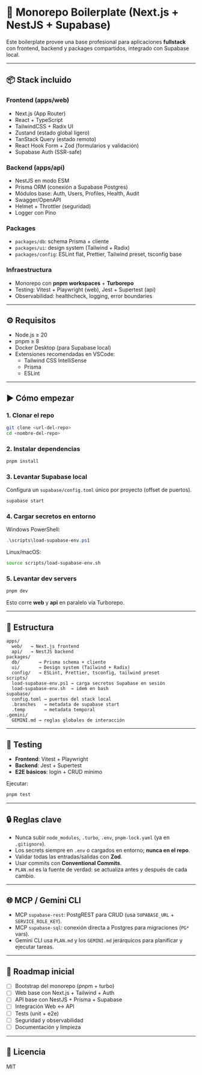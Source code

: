# 🚀 Monorepo Boilerplate (Next.js + NestJS + Supabase)

Este boilerplate provee una base profesional para aplicaciones **fullstack** con frontend, backend y packages compartidos, integrado con Supabase local.

---

## 📦 Stack incluido

### Frontend (apps/web)
- Next.js (App Router)
- React + TypeScript
- TailwindCSS + Radix UI
- Zustand (estado global ligero)
- TanStack Query (estado remoto)
- React Hook Form + Zod (formularios y validación)
- Supabase Auth (SSR-safe)

### Backend (apps/api)
- NestJS en modo ESM
- Prisma ORM (conexión a Supabase Postgres)
- Módulos base: Auth, Users, Profiles, Health, Audit
- Swagger/OpenAPI
- Helmet + Throttler (seguridad)
- Logger con Pino

### Packages
- `packages/db`: schema Prisma + cliente
- `packages/ui`: design system (Tailwind + Radix)
- `packages/config`: ESLint flat, Prettier, Tailwind preset, tsconfig base

### Infraestructura
- Monorepo con **pnpm workspaces** + **Turborepo**
- Testing: Vitest + Playwright (web), Jest + Supertest (api)
- Observabilidad: healthcheck, logging, error boundaries

---

## ⚙️ Requisitos
- Node.js ≥ 20
- pnpm ≥ 8
- Docker Desktop (para Supabase local)
- Extensiones recomendadas en VSCode:
  - Tailwind CSS IntelliSense
  - Prisma
  - ESLint

---

## ▶️ Cómo empezar

### 1. Clonar el repo
```bash
git clone <url-del-repo>
cd <nombre-del-repo>
```

### 2. Instalar dependencias
```bash
pnpm install
```

### 3. Levantar Supabase local
Configura un `supabase/config.toml` único por proyecto (offset de puertos).
```bash
supabase start
```

### 4. Cargar secretos en entorno
Windows PowerShell:
```powershell
.\scripts\load-supabase-env.ps1
```
Linux/macOS:
```bash
source scripts/load-supabase-env.sh
```

### 5. Levantar dev servers
```bash
pnpm dev
```
Esto corre **web** y **api** en paralelo vía Turborepo.

---

## 📂 Estructura
```
apps/
  web/   → Next.js frontend
  api/   → NestJS backend
packages/
  db/       → Prisma schema + cliente
  ui/       → Design system (Tailwind + Radix)
  config/   → ESLint, Prettier, tsconfig, tailwind preset
scripts/
  load-supabase-env.ps1 → carga secretos Supabase en sesión
  load-supabase-env.sh  → idem en bash
supabase/
  config.toml → puertos del stack local
  .branches   → metadata de supabase start
  .temp       → metadata temporal
.gemini/
  GEMINI.md → reglas globales de interacción
```

---

## 🧪 Testing
- **Frontend**: Vitest + Playwright
- **Backend**: Jest + Supertest
- **E2E básicos**: login + CRUD mínimo

Ejecutar:
```bash
pnpm test
```

---

## 🔒 Reglas clave
- Nunca subir `node_modules`, `.turbo`, `.env`, `pnpm-lock.yaml` (ya en `.gitignore`).
- Los secrets siempre en `.env` o cargados en entorno; **nunca en el repo**.
- Validar todas las entradas/salidas con **Zod**.
- Usar commits con **Conventional Commits**.
- `PLAN.md` es la fuente de verdad: se actualiza antes y después de cada cambio.

---

## 🌐 MCP / Gemini CLI
- MCP `supabase-rest`: PostgREST para CRUD (usa `SUPABASE_URL` + `SERVICE_ROLE_KEY`).
- MCP `supabase-sql`: conexión directa a Postgres para migraciones (`PG*` vars).
- Gemini CLI usa `PLAN.md` y los `GEMINI.md` jerárquicos para planificar y ejecutar tareas.

---

## 📝 Roadmap inicial
- [ ] Bootstrap del monorepo (pnpm + turbo)
- [ ] Web base con Next.js + Tailwind + Auth
- [ ] API base con NestJS + Prisma + Supabase
- [ ] Integración Web ↔ API
- [ ] Tests (unit + e2e)
- [ ] Seguridad y observabilidad
- [ ] Documentación y limpieza

---

## 📜 Licencia
MIT
